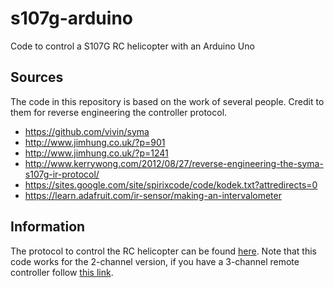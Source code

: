 # s107g-arduino

Code to control a S107G RC helicopter with an Arduino Uno

## Sources

The code in this repository is based on the work of several people. Credit to them for reverse engineering the controller protocol.

* https://github.com/vivin/syma
* http://www.jimhung.co.uk/?p=901
* http://www.jimhung.co.uk/?p=1241
* http://www.kerrywong.com/2012/08/27/reverse-engineering-the-syma-s107g-ir-protocol/
* https://sites.google.com/site/spirixcode/code/kodek.txt?attredirects=0
* https://learn.adafruit.com/ir-sensor/making-an-intervalometer

## Information

The protocol to control the RC helicopter can be found [here](http://www.jimhung.co.uk/wp-content/uploads/2013/01/Syma107_ProtocolSpec_v1.txt). Note that this code works for the 2-channel version, if you have a 3-channel remote controller follow [this link](ttp://abarry.org/s107g-helicopter-control-via-arduino/).

